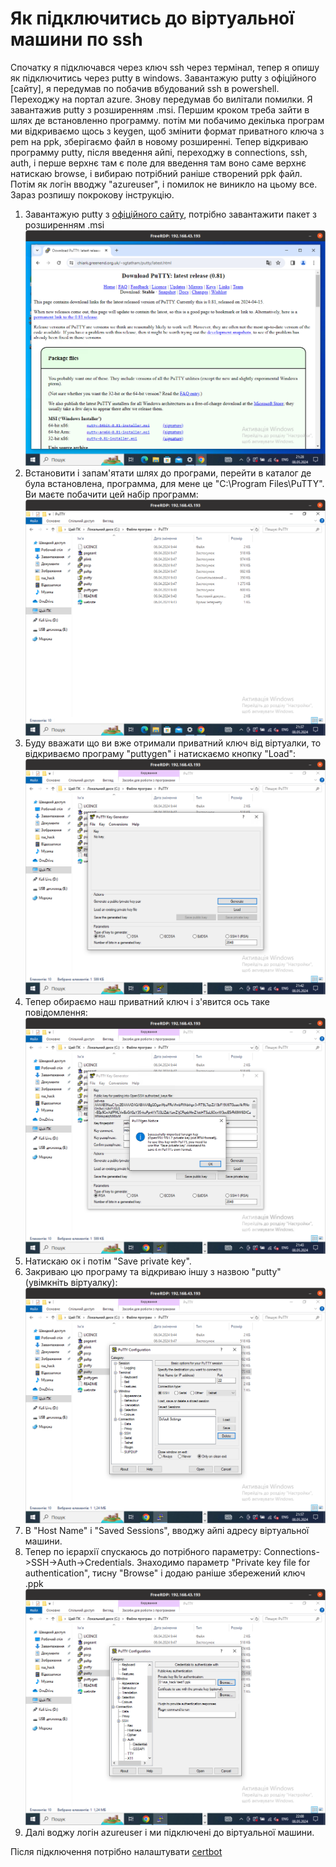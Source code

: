 # Як підключитись до віртуальної машини по ssh
Спочатку я підключався через ключ ssh через термінал, тепер я опишу як підключитись через
putty в windows. Завантажую putty з офіційного [сайту], я передумав по побачив
вбудований ssh в powershell. Переходжу на портал azure. Знову передумав бо вилітали помилки.
Я завантажив putty з розширенням .msi. Першим кроком треба зайти в шлях
де встановленно программу. потім ми побачимо декілька програм ми відкриваємо щось
з keygen, щоб змінити формат приватного ключа з pem на ppk, 
зберігаємо файл в новому розширенні. Тепер відкриваю программу putty, після
введення айпі, переходжу в connections, ssh, auth, і перше верхнє там є
поле для введення там воно саме верхнє натискаю browse, і вибираю потрібний
раніше створений ppk файл. Потім як логін вводжу "azureuser", і помилок не
виникло на цьому все. Зараз розпишу покрокову інструкцію.
1. Завантажую putty з [офіційного сайту](https://www.chiark.greenend.org.uk/~sgtatham/putty/latest.html),
потрібно завантажити пакет з розширенням .msi
![alt](putty/download_putty.png)
2. Встановити і запам'ятати шлях до програми, перейти в каталог де була встановлена,
программа, для мене це "C:\Program Files\PuTTY". Ви маєте побачити цей набір программ:
![alt](putty/view_prog.png)
3. Буду вважати що ви вже отримали приватний ключ від віртуалки,
то відкриваємо програму "puttygen" і натискаємо кнопку "Load":
![alt](putty/menu_puttygen.png)
4. Тепер обираємо наш приватний ключ і з'явится ось таке повідомлення:
![alt](putty/putty_notice.png)
5. Натискаю ок і потім "Save private key".
6. Закриваю цю програму та відкриваю іншу з назвою "putty" (увімкніть віртуалку):
![alt](putty/menu_putty.png)
7. В "Host Name" і "Saved Sessions", вводжу айпі адресу віртуальної машини.
8. Тепер по ієрархії спускаюсь до потрібного параметру:
Connections->SSH->Auth->Credentials. Знаходимо параметр "Private key file for authentication",
тисну "Browse" і додаю раніше збережений ключ .ppk
![alt](putty/paste_privatekey.png)
9. Далі воджу логін azureuser і ми підключені до віртуальної машини.

Після підключення потрібно налаштувати [certbot](certbot.md)
